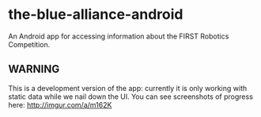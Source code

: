 the-blue-alliance-android
=========================

An Android app for accessing information about the FIRST Robotics Competition.

WARNING
-------

This is a development version of the app: currently it is only working with static data while we nail down the UI. You can see screenshots of progress here: http://imgur.com/a/m162K
